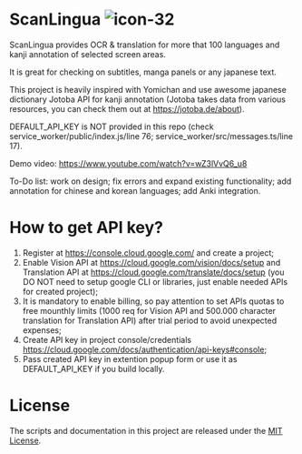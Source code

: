 # ScanLingua ![icon-32](https://user-images.githubusercontent.com/116193464/227442669-3b44093f-61e7-48f5-9997-d4b23b01e1d3.png)

ScanLingua provides OCR & translation for more that 100 languages and kanji annotation of selected screen areas.

It is great for checking on subtitles, manga panels or any japanese text.

This project is heavily inspired with Yomichan and use awesome japanese dictionary Jotoba API for kanji annotation (Jotoba takes data from various resources, you can check them out at https://jotoba.de/about).

DEFAULT_API_KEY is NOT provided in this repo (check service_worker/public/index.js/line 76; service_worker/src/messages.ts/line 17).

Demo video: https://www.youtube.com/watch?v=wZ3lVvQ6_u8

To-Do list: work on design; fix errors and expand existing functionality; add annotation for chinese and korean languages; add Anki integration.

# How to get API key?
1. Register at https://console.cloud.google.com/ and create a project;
2. Enable Vision API at https://cloud.google.com/vision/docs/setup and Translation API at https://cloud.google.com/translate/docs/setup (you DO NOT need to setup google CLI or libraries, just enable needed APIs for created project);
3. It is mandatory to enable billing, so pay attention to set APIs quotas to free mounthly limits (1000 req for Vision API and 500.000 character translation for Translation API) after trial period to avoid unexpected expenses;
4. Create API key in project console/credentials https://cloud.google.com/docs/authentication/api-keys#console;
5. Pass created API key in extention popup form or use it as DEFAULT_API_KEY if you build locally.

# License
The scripts and documentation in this project are released under the [MIT License](https://github.com/OuterSpaceHobo/ScanLingua/blob/main/LICENSE).
